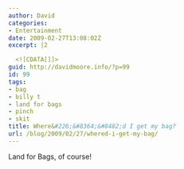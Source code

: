 ```yaml
---
author: David
categories:
- Entertainment
date: 2009-02-27T13:08:02Z
excerpt: |2

  <![CDATA[]]>
guid: http://davidmoore.info/?p=99
id: 99
tags:
- bag
- billy t
- land for bags
- pinch
- skit
title: Where&#226;&#8364;&#8482;d I get my bag?
url: /blog/2009/02/27/whered-i-get-my-bag/
---
```


Land for Bags, of course!